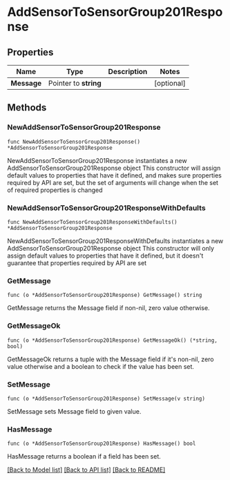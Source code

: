 # AddSensorToSensorGroup201Response

## Properties

Name | Type | Description | Notes
------------ | ------------- | ------------- | -------------
**Message** | Pointer to **string** |  | [optional] 

## Methods

### NewAddSensorToSensorGroup201Response

`func NewAddSensorToSensorGroup201Response() *AddSensorToSensorGroup201Response`

NewAddSensorToSensorGroup201Response instantiates a new AddSensorToSensorGroup201Response object
This constructor will assign default values to properties that have it defined,
and makes sure properties required by API are set, but the set of arguments
will change when the set of required properties is changed

### NewAddSensorToSensorGroup201ResponseWithDefaults

`func NewAddSensorToSensorGroup201ResponseWithDefaults() *AddSensorToSensorGroup201Response`

NewAddSensorToSensorGroup201ResponseWithDefaults instantiates a new AddSensorToSensorGroup201Response object
This constructor will only assign default values to properties that have it defined,
but it doesn't guarantee that properties required by API are set

### GetMessage

`func (o *AddSensorToSensorGroup201Response) GetMessage() string`

GetMessage returns the Message field if non-nil, zero value otherwise.

### GetMessageOk

`func (o *AddSensorToSensorGroup201Response) GetMessageOk() (*string, bool)`

GetMessageOk returns a tuple with the Message field if it's non-nil, zero value otherwise
and a boolean to check if the value has been set.

### SetMessage

`func (o *AddSensorToSensorGroup201Response) SetMessage(v string)`

SetMessage sets Message field to given value.

### HasMessage

`func (o *AddSensorToSensorGroup201Response) HasMessage() bool`

HasMessage returns a boolean if a field has been set.


[[Back to Model list]](../README.md#documentation-for-models) [[Back to API list]](../README.md#documentation-for-api-endpoints) [[Back to README]](../README.md)


